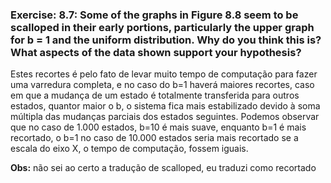 ### Exercise: 8.7: Some of the graphs in Figure 8.8 seem to be scalloped in their early portions, particularly the upper graph for b = 1 and the uniform distribution. Why do you think this is? What aspects of the data shown support your hypothesis?


Estes recortes é pelo fato de levar muito tempo de computação para fazer uma varredura completa, e no caso do b=1 haverá maiores recortes, caso em que a mudança de um estado é totalmente transferida para outros estados, quantor maior o b, o sistema fica mais estabilizado devido à soma múltipla das mudanças parciais dos estados seguintes. Podemos observar que no caso de 1.000 estados, b=10 é mais suave, enquanto b=1 é mais recortado, o b=1 no caso de 10.000 estados seria mais recortado se a escala do eixo X, o tempo de computação, fossem iguais.


**Obs:** não sei ao certo a tradução de scalloped, eu traduzi como recortado